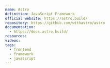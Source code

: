 ```yaml
---
name: Astro
definition: JavaScript Framework
official website: https://astro.build/
repository: https://github.com/withastro/astro
documentation:
  - https://docs.astro.build/
resources: 
videos: 
tags:
  - frontend
  - framework
  - javascript
---
```

